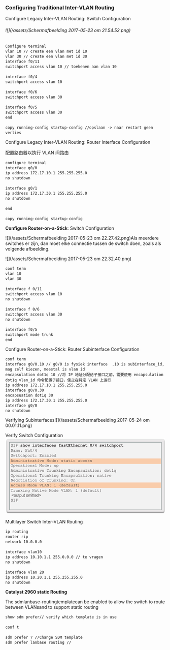 ### Configuring Traditional Inter-VLAN Routing

Configure Legacy Inter-VLAN Routing: Switch Configuration

###### ![](/assets/Schermafbeelding 2017-05-23 om 21.54.52.png)

```cisco
Configure terminal
vlan 10 // create een vlan met id 10
vlan 30 // create een vlan met id 30
interface f0/11
switchport access vlan 10 // toekenen aan vlan 10

interface f0/4
switchport access vlan 10

interface f0/6
switchport access vlan 30

interface f0/5
switchport access vlan 30
end

copy running-config startup-config //opslaan -> naar restart geen verlies
```

Configure Legacy Inter-VLAN Routing: Router Interface Configuration

配置路由器以执行 VLAN 间路由

```
configure terminal
interface g0/0
ip address 172.17.10.1 255.255.255.0
no shutdown

interface g0/1
ip address 172.17.30.1 255.255.255.0
no shutdown

end

copy running-config startup-config
```

**Configure Router-on-a-Stick**: Switch Configuration

![](/assets/Schermafbeelding 2017-05-23 om 22.27.42.png)Als meerdere switches er zijn, dan moet elke connectie tussen de switch doen, zoals als volgende afbeelding.

![](/assets/Schermafbeelding 2017-05-23 om 22.32.40.png)

```
conf term
vlan 10
vlan 30

interface f 0/11
switchport access vlan 10
no shutdown

interface f 0/6
switchport access vlan 30
no shutdown

interface f0/5
switchport mode trunk
end
```

Configure Router-on-a-Stick: Router Subinterface Configuration

```
conf term
interface g0/0.10 // g0/0 is fysiek interface  .10 is subinterface_id, mag zelf kiezen, meestal is vlan id
encapsulation dot1q 10 //将 IP 地址分配给子接口之前，需要使用 encapsulation dot1q vlan_id 命令配置子接口，使之在特定 VLAN 上运行
ip address 172.17.10.1 255.255.255.0
interface g0/0.30
encapsuation dot1q 30
ip address 172.17.30.1 255.255.255.0
interface g0/0
no shutdown
```

Verifying Subinterfaces![](/assets/Schermafbeelding 2017-05-24 om 00.01.11.png)

Verify Switch Configuration![](/assets/VerifySwitchConfiguration.png)

Multilayer Switch Inter-VLAN Routing

```
ip routing 
router rip
network 10.0.0.0

interface vlan10
ip address 10.10.1.1 255.0.0.0 // te vragen
no shutdown

interface vlan 20
ip address 10.20.1.1 255.255.255.0
no shutdown
```

**Catalyst 2960 static Routing**

The sdmlanbase-routingtemplatecan be enabled to allow the switch to route between VLANsand to support static routing

```
show sdm prefer// verify which template is in use

conf t

sdm prefer ? //Change SDM template
sdm prefer lanbase routing //
```



